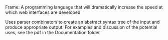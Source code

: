 Frame:
A programming language that will dramatically increase the speed at which web interfaces are developed

Uses parser combinators to create an abstract syntax tree of the input and produce appropriate output. For examples and discussion of the 
potential uses, see the pdf in the Documentation folder
